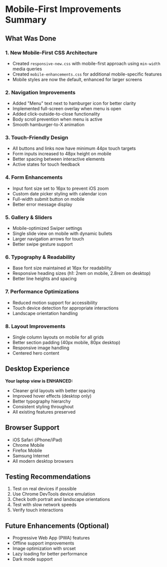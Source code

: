 # Mobile-First Improvements Summary

## What Was Done

### 1. **New Mobile-First CSS Architecture**
- Created `responsive-new.css` with mobile-first approach using `min-width` media queries
- Created `mobile-enhancements.css` for additional mobile-specific features
- Mobile styles are now the default, enhanced for larger screens

### 2. **Navigation Improvements**
- Added "Menu" text next to hamburger icon for better clarity
- Implemented full-screen overlay when menu is open
- Added click-outside-to-close functionality
- Body scroll prevention when menu is active
- Smooth hamburger-to-X animation

### 3. **Touch-Friendly Design**
- All buttons and links now have minimum 44px touch targets
- Form inputs increased to 48px height on mobile
- Better spacing between interactive elements
- Active states for touch feedback

### 4. **Form Enhancements**
- Input font size set to 16px to prevent iOS zoom
- Custom date picker styling with calendar icon
- Full-width submit button on mobile
- Better error message display

### 5. **Gallery & Sliders**
- Mobile-optimized Swiper settings
- Single slide view on mobile with dynamic bullets
- Larger navigation arrows for touch
- Better swipe gesture support

### 6. **Typography & Readability**
- Base font size maintained at 16px for readability
- Responsive heading sizes (h1: 2rem on mobile, 2.8rem on desktop)
- Better line heights and spacing

### 7. **Performance Optimizations**
- Reduced motion support for accessibility
- Touch device detection for appropriate interactions
- Landscape orientation handling

### 8. **Layout Improvements**
- Single column layouts on mobile for all grids
- Better section padding (40px mobile, 80px desktop)
- Responsive image handling
- Centered hero content

## Desktop Experience
**Your laptop view is ENHANCED:**
- Cleaner grid layouts with better spacing
- Improved hover effects (desktop only)
- Better typography hierarchy
- Consistent styling throughout
- All existing features preserved

## Browser Support
- iOS Safari (iPhone/iPad)
- Chrome Mobile
- Firefox Mobile
- Samsung Internet
- All modern desktop browsers

## Testing Recommendations
1. Test on real devices if possible
2. Use Chrome DevTools device emulation
3. Check both portrait and landscape orientations
4. Test with slow network speeds
5. Verify touch interactions

## Future Enhancements (Optional)
- Progressive Web App (PWA) features
- Offline support improvements
- Image optimization with srcset
- Lazy loading for better performance
- Dark mode support